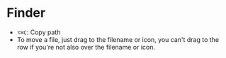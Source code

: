 # Finder

- `⌥⌘C`: Copy path
- To move a file, just drag to the filename or icon, you can't drag to the row if you're not also over the filename or icon.
